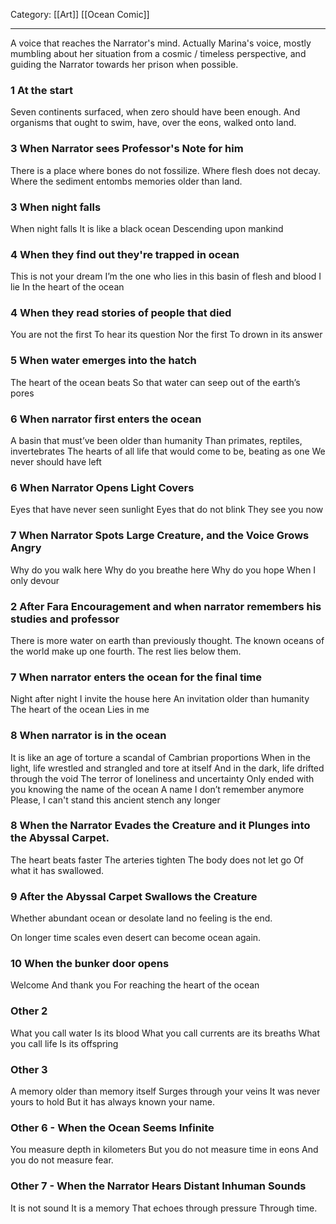 Category: [[Art]] [[Ocean Comic]]
___
A voice that reaches the Narrator's mind. Actually Marina's voice, mostly mumbling about her situation from a cosmic / timeless perspective, and guiding the Narrator towards her prison when possible. 

### 1 At the start
Seven continents surfaced, when zero should have been enough. And organisms that ought to swim, have, over the eons, walked onto land. 

### 3 When Narrator sees Professor's Note for him
There is a place where bones do not fossilize. 
Where flesh does not decay. 
Where the sediment entombs memories older than land. 
### 3 When night falls
When night falls
It is like a black ocean
Descending upon mankind
### 4 When they find out they're trapped in ocean
This is not your dream
I’m the one who lies in this basin of flesh and blood
I lie
In the heart of the ocean
### 4 When they read stories of people that died
You are not the first 
To hear its question
Nor the first 
To drown in its answer
### 5 When water emerges into the hatch
The heart of the ocean beats
So that water can seep out of the earth’s pores
### 6 When narrator first enters the ocean
A basin that must’ve been older than humanity
Than primates, reptiles, invertebrates
The hearts of all life that would come to be, beating as one
We never should have left 
### 6 When Narrator Opens Light Covers
Eyes that have never seen sunlight
Eyes that do not blink
They see you now
### 7 When Narrator Spots Large Creature, and the Voice Grows Angry
Why do you walk here 
Why do you breathe here 
Why do you hope 
When I only devour

### 2 After Fara Encouragement and when narrator remembers his studies and professor
There is more water on earth than previously thought. 
The known oceans of the world make up one fourth.
The rest lies below them. 
### 7 When narrator enters the ocean for the final time
Night after night
I invite the house here
An invitation older than humanity
The heart of the ocean
Lies in me
### 8 When narrator is in the ocean
It is like an age of torture
a scandal of Cambrian proportions
When in the light, life wrestled and strangled and tore at itself
And in the dark, life drifted through the void 
The terror of loneliness and uncertainty
Only ended with you knowing 
the name of the ocean
A name I don’t remember anymore
Please, I can't stand this ancient stench any longer
### 8 When the Narrator Evades the Creature and it Plunges into the Abyssal Carpet. 
The heart beats faster 
The arteries tighten 
The body does not let go 
Of what it has swallowed.
### 9 After the Abyssal Carpet Swallows the Creature
Whether abundant ocean
or desolate land
no feeling is the end.

On longer time scales
even desert can become 
ocean again. 
### 10 When the bunker door opens
Welcome
And thank you
For reaching the heart of the ocean



### Other 2
What you call water 
Is its blood 
What you call currents 
are its breaths
What you call life 
Is its offspring
### Other 3
A memory older than memory itself 
Surges through your veins 
It was never yours to hold 
But it has always known your name.
### Other 6 - When the Ocean Seems Infinite
You measure depth in kilometers 
But you do not measure time in eons 
And you do not measure fear. 
### Other 7 - When the Narrator Hears Distant Inhuman Sounds
It is not sound 
It is a memory 
That echoes through pressure 
Through time. 
